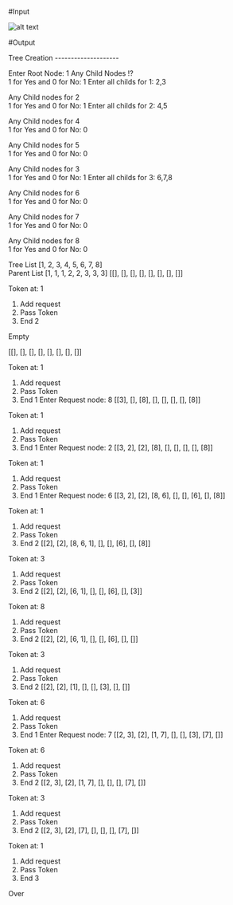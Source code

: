 #Input

![alt text](https://github.com/karved/Distributed-Computing/Raymond/r.png)

#Output

Tree Creation
\--------------------

Enter Root Node: 1
Any Child Nodes !?      
1 for Yes and 0 for No: 1
Enter all childs for 1: 2,3

Any Child nodes for 2   
1 for Yes and 0 for No: 1
Enter all childs for 2: 4,5

Any Child nodes for 4   
1 for Yes and 0 for No: 0

Any Child nodes for 5   
1 for Yes and 0 for No: 0

Any Child nodes for 3   
1 for Yes and 0 for No: 1
Enter all childs for 3: 6,7,8

Any Child nodes for 6   
1 for Yes and 0 for No: 0

Any Child nodes for 7   
1 for Yes and 0 for No: 0

Any Child nodes for 8   
1 for Yes and 0 for No: 0

Tree List [1, 2, 3, 4, 5, 6, 7, 8]  
Parent List [1, 1, 1, 2, 2, 3, 3, 3]
\[[], [], [], [], [], [], [], []]    

Token at:  1

1. Add request
2. Pass Token
3. End
2

Empty

\[[], [], [], [], [], [], [], []]

Token at:  1

1. Add request
2. Pass Token
3. End
1
Enter Request node: 8
\[[3], [], [8], [], [], [], [], [8]]

Token at:  1

1. Add request
2. Pass Token
3. End
1
Enter Request node: 2
\[[3, 2], [2], [8], [], [], [], [], [8]]

Token at:  1

1. Add request
2. Pass Token
3. End
1
Enter Request node: 6
\[[3, 2], [2], [8, 6], [], [], [6], [], [8]]

Token at:  1

1. Add request
2. Pass Token
3. End
2
\[[2], [2], [8, 6, 1], [], [], [6], [], [8]]

Token at:  3

1. Add request
2. Pass Token
3. End
2
\[[2], [2], [6, 1], [], [], [6], [], [3]]

Token at:  8

1. Add request
2. Pass Token
3. End
2
\[[2], [2], [6, 1], [], [], [6], [], []]

Token at:  3

1. Add request
2. Pass Token
3. End
2
\[[2], [2], [1], [], [], [3], [], []]

Token at:  6

1. Add request
2. Pass Token
3. End
1
Enter Request node: 7
\[[2, 3], [2], [1, 7], [], [], [3], [7], []]

Token at:  6

1. Add request
2. Pass Token
3. End
2
\[[2, 3], [2], [1, 7], [], [], [], [7], []]

Token at:  3

1. Add request
2. Pass Token
3. End
2
\[[2, 3], [2], [7], [], [], [], [7], []]

Token at:  1

1. Add request
2. Pass Token
3. End
3

Over
